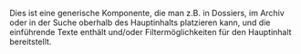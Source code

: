 Dies ist eine generische Komponente, die man z.B. in Dossiers, im Archiv oder in der Suche oberhalb des Hauptinhalts platzieren kann, und die einführende Texte enthält und/oder Filtermöglichkeiten für den Hauptinhalt bereitstellt.